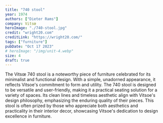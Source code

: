 ```yaml
---
title: "740 stool"
year: 1974
authors: ["Dieter Rams"]
company: Vitsœ
heroImage: "./740-stool.jpg"
credit: "wright20.com"
creditLink: "https://wright20.com/"
tags: ["furniture"]
pubDate: "Oct 17 2023"
# heroImage: "/img/unit-4.webp"
size: 4
draft: true
---
```


The Vitsœ 740 stool is a noteworthy piece of furniture celebrated for its minimalist and functional design. With a simple, unadorned appearance, it reflects Vitsoe's commitment to form and utility. The 740 stool is designed to be versatile and user-friendly, making it a practical seating solution for a variety of spaces. Its clean lines and timeless aesthetic align with Vitsoe's design philosophy, emphasizing the enduring quality of their pieces. This stool is often prized by those who appreciate both aesthetics and practicality in their interior decor, showcasing Vitsoe's dedication to design excellence in furniture.
